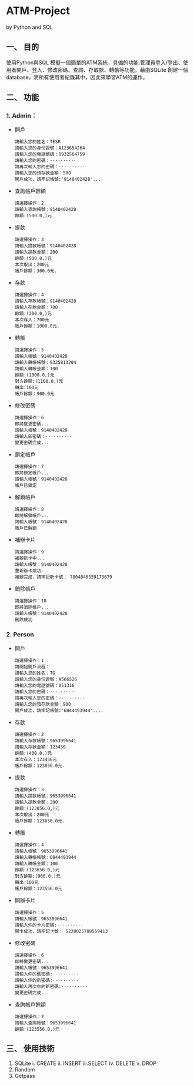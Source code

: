 # ATM-Project
by Python and SQL

## 一、	目的
使用Python與SQL 模擬一個簡單的ATM系統，具備的功能:管理員登入/登出、使用者開戶、登入、修改密碼、查詢、存取款、轉帳等功能。藉由SQLite 創建一個database，將所有使用者紀錄其中，因此來學習ATM的運作。

## 二、	功能
### 1.	Admin：
  * 開戶
    ```
    請輸入您的姓名：TESR
    請輸入您的身份證號：A123654264
    請輸入您的電話號碼：0932564759
    請輸入您的密碼：··········
    請再次輸入您的密碼：··········
    請輸入您的預存款金額：500
    開戶成功，請牢記帳號:'9140402428'....
    ```
  * 查詢帳戶餘額
    ```
    請選擇操作：2
    請輸入查詢帳號：9140402428
    餘額:(500.0,)元
    ```
  * 提款
    ```
    請選擇操作：3
    請輸入提款帳號：9140402428
    請輸入提款金額：200
    餘額:(500.0,)元
    本次取出：200元
    帳戶餘額：300.0元.
    ```
  * 存款
    ```
    請選擇操作：4
    請輸入存款帳號：9140402428
    請輸入存款金額：700
    餘額:(300.0,)元
    本次存入：700元
    帳戶餘額：1000.0元.
    ```
  * 轉賬
    ```
    請選擇操作：5
    請輸入帳號：9140402428
    請輸入轉帳帳號：9325813204
    請輸入轉帳金額：100
    餘額:(1000.0,)元
    對方餘額:(1100.0,)元
    轉出:100元
    帳戶餘額：900.0元
    ```
  * 修改密碼
    ```
    請選擇操作：6
    即將變更密碼...
    請輸入帳號：9140402428
    請輸入新密碼：··········
    變更密碼完成...
    ```
  * 鎖定帳戶
    ```
    請選擇操作：7
    即將鎖定帳戶...
    請輸入帳號：9140402428
    帳戶已鎖定 
    ```
  * 解鎖帳戶
    ```
    請選擇操作：8
    即將解鎖帳戶...
    請輸入帳號：9140402428
    帳戶已解鎖
    ```
  * 補辦卡片
    ```
    請選擇操作：9
    補辦新卡中...
    請輸入帳號：9140402428
    重新辦卡成功...
    補辦完成，請牢記新卡號： 7804846559173679
    ```
  *	銷除帳戶
    ```
    請選擇操作：10
    即將消除帳戶...
    請輸入帳號：9140402428
    刪除成功
    ```
 
###  2.	Person
  * 開戶
    ```
    請選擇操作：1
    請開始開戶流程：
    請輸入您的姓名：TG
    請輸入您的身份證號：A566526
    請輸入您的電話號碼：051316
    請輸入您的密碼：··········
    請再次輸入您的密碼：··········
    請輸入您的預存款金額：900
    開戶成功，請牢記帳號:'6844493944'....
    ```
  * 存款
    ```
    請選擇操作：2
    請輸入存款帳號：9653996641
    請輸入存款金額：123456
    餘額:(400.0,)元
    本次存入：123456元
    帳戶餘額：123856.0元.
    ```
  
  * 提款
    ```
    請選擇操作：3
    請輸入提款帳號：9653996641
    請輸入提款金額：200
    餘額:(123856.0,)元
    本次取出：200元
    帳戶餘額：123656.0元.
    ```

  * 轉賬
    ```
    請選擇操作：4
    請輸入帳號：9653996641
    請輸入轉帳帳號：6844493944
    請輸入轉帳金額：100
    餘額:(123656.0,)元
    對方餘額:(900.0,)元
    轉出:100元
    帳戶餘額：123556.0元
    ```

  * 開辦卡片
    ```
    請選擇操作：5
    請輸入帳號：9653996641
    請輸入你的卡片密碼:··········
    開卡成功，請牢記卡號： 5220025788559413
    ```
 * 修改密碼
    ```
    請選擇操作：6
    即將變更密碼...
    請輸入帳號：9653996641
    請輸入你的舊密碼:··········
    請輸入你的新密碼:··········
    請輸入再次你的新密碼:··········
    變更密碼完成...
    ```
 * 查詢帳戶餘額
    ```
    請選擇操作：7
    請輸入查詢帳號：9653996641
    餘額:(123556.0,)元
    ```

## 三、	使用技術
 1.	SQLite
    i.	CREATE
    ii.	INSERT
    iii.SELECT
    iv.	DELETE
    v.	DROP
 2.	Random
 3.	Getpass

